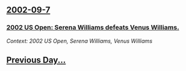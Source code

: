 ## [2002-09-7](/news/2002/09/7/index.md)

### [ 2002 US Open: Serena Williams defeats Venus Williams.](/news/2002/09/7/2002-us-open-serena-williams-defeats-venus-williams.md)
_Context: 2002 US Open, Serena Williams, Venus Williams_

## [Previous Day...](/news/2002/09/6/index.md)

